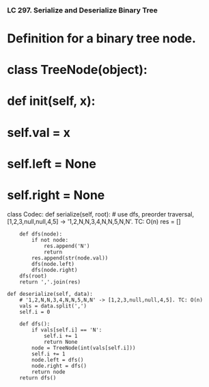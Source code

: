 ### LC 297. Serialize and Deserialize Binary Tree
# Definition for a binary tree node.
# class TreeNode(object):
#     def __init__(self, x):
#         self.val = x
#         self.left = None
#         self.right = None

class Codec:
    def serialize(self, root):
        # use dfs, preorder traversal, [1,2,3,null,null,4,5] -> '1,2,N,N,3,4,N,N,5,N,N'. TC: O(n)
        res = []

        def dfs(node):
            if not node: 
                res.append('N')
                return 
            res.append(str(node.val))
            dfs(node.left)
            dfs(node.right)
        dfs(root)
        return ','.join(res)

    def deserialize(self, data):
        # '1,2,N,N,3,4,N,N,5,N,N' -> [1,2,3,null,null,4,5]. TC: O(n)
        vals = data.split(',')
        self.i = 0

        def dfs():
            if vals[self.i] == 'N':
                self.i += 1
                return None
            node = TreeNode(int(vals[self.i]))
            self.i += 1
            node.left = dfs()
            node.right = dfs()
            return node
        return dfs()